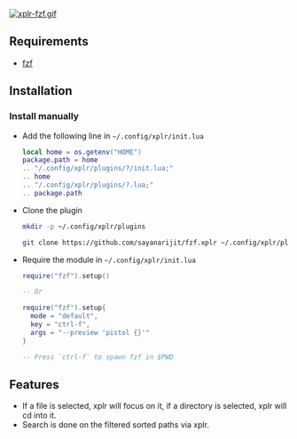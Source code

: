[![xplr-fzf.gif](https://s4.gifyu.com/images/xplr-fzf.gif)](https://gifyu.com/image/rG21)

## Requirements

- [fzf](https://github.com/junegunn/fzf)

## Installation

### Install manually

- Add the following line in `~/.config/xplr/init.lua`

  ```lua
  local home = os.getenv("HOME")
  package.path = home
  .. "/.config/xplr/plugins/?/init.lua;"
  .. home
  .. "/.config/xplr/plugins/?.lua;"
  .. package.path
  ```

- Clone the plugin

  ```bash
  mkdir -p ~/.config/xplr/plugins

  git clone https://github.com/sayanarijit/fzf.xplr ~/.config/xplr/plugins/fzf
  ```

- Require the module in `~/.config/xplr/init.lua`

  ```lua
  require("fzf").setup()

  -- Or

  require("fzf").setup{
    mode = "default",
    key = "ctrl-f",
    args = "--preview 'pistol {}'"
  }

  -- Press `ctrl-f` to spawn fzf in $PWD
  ```

## Features

- If a file is selected, xplr will focus on it, if a directory is selected,
  xplr will cd into it.
- Search is done on the filtered sorted paths via xplr.
